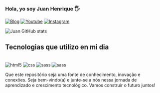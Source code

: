 ### Hola, yo soy Juan Henrique 🖐️
[![Blog](https://img.shields.io/website?label=Youtube.com&style=for-the-badge&url=https://youtube.com)](https://youtube.com)
[![Youtube](https://img.shields.io/badge/YouTube-FF0000?style=for-the-badge&logo=youtube&logoColor=white)](https://youtube.com/c/zYang47)
[![Instagram](https://img.shields.io/badge/Instagram-E4405F?style=for-the-badge&logo=instagram&logoColor=white)](https://instagram.com/juanhenrique._)

![Juan GitHub stats](https://github-readme-stats.vercel.app/api?username=JuanHenrique07&show_icons=true&theme=onedark)

## Tecnologias que utilizo en mi dia

<div style="display: inline-block"><br/>
    <img align="center" alt="html5" src="https://img.shields.io/badge/HTML5-E34F26?style=for-the-badge&logo=html5&logoColor=white">
    <img align="center" alt="css" src="https://img.shields.io/badge/CSS3-1572B6?style=for-the-badge&logo=css3&logoColor=white">
    <img align="center" alt="sass" src="https://img.shields.io/badge/Sass-CC6699?style=for-the-badge&logo=sass&logoColor=white">
    <img align="center" alt="sass" src="https://img.shields.io/badge/JavaScript-F7DF1E?style=for-the-badge&logo=javascript&logoColor=black">
</div><br/>

Que este repositório seja uma fonte de conhecimento, inovação e conexões. Seja bem-vindo(a) e junte-se a nós nessa jornada de aprendizado e crescimento tecnológico. Vamos construir o futuro juntos!
